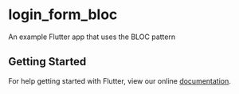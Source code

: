 # login_form_bloc

An example Flutter app that uses the BLOC pattern

## Getting Started

For help getting started with Flutter, view our online
[documentation](https://flutter.io/).
